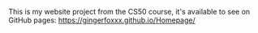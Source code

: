 This is my website project from the CS50 course, it's available to see on GitHub pages: https://gingerfoxxx.github.io/Homepage/
